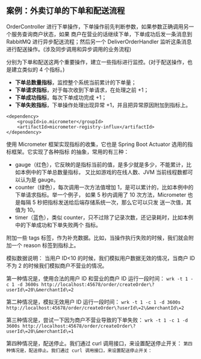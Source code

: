 ## 案例：外卖订单的下单和配送流程
OrderController 进行下单操作，下单操作前先判断参数，如果参数正确调用另一个服务查询商户状态，如果
商户在营业的话继续下单，下单成功后发一条消息到 RabbitMQ 进行异步配送流程；然后另一个 
DeliverOrderHandler 监听这条消息进行配送操作。(涉及同步调用和异步调用的业务流程)

分别为下单和配送这两个重要操作，建立一些指标进行监控。(对于配送操作，也是建立类似的 4 个指标。)
- **下单总数量指标**，监控整个系统当前累计的下单量；
- **下单请求指标**，对于每次收到下单请求，在处理之前 +1；
- **下单成功指标**，每次下单成功完成 +1；
- **下单失败指标**，下单操作处理出现异常 +1，并且把异常原因附加到指标上。

```
<dependency>
    <groupId>io.micrometer</groupId>
    <artifactId>micrometer-registry-influx</artifactId>
</dependency>
```
使用 Micrometer 框架实现指标的收集，它也是 Spring Boot Actuator 选用的指标框架。它实现了各种指标
的抽象，常用的有三种：
- gauge（红色），它反映的是指标当前的值，是多少就是多少，不能累计，比如本例中的下单总数量指标，
又比如游戏的在线人数、JVM 当前线程数都可以认为是 gauge。
- counter（绿色），每次调用一次方法值增加 1，是可以累计的，比如本例中的下单请求指标。举一个例子，
如果 5 秒内调用了 10 次方法，Micrometer 也是每隔 5 秒把指标发送给后端存储系统一次，那么它可以只发
送一次值，其值为 10。
- timer（蓝色），类似 counter，只不过除了记录次数，还记录耗时，比如本例中的下单成功和下单失败两个
指标。

附加一些 tags 标签，作为补充数据。比如，当操作执行失败的时候，我们就会附加一个 reason 标签到指标上。

模拟数据说明：
当用户 ID<10 的时候，我们模拟用户数据无效的情况，当商户 ID 不为 2 的时候我们模拟商户不营业的情况。

第一种情况是，使用合法的用户 ID 和营业的商户 ID 运行一段时间：
`wrk -t 1 -c 1 -d 3600s http://localhost:45678/order/createOrder\?userId\=20\&merchantId\=2`

第二种情况是，模拟无效用户 ID 运行一段时间：
`wrk -t 1 -c 1 -d 3600s http://localhost:45678/order/createOrder\?userId\=2\&merchantId\=2`

第三种情况是，尝试一下因为商户不营业导致的下单失败：
`wrk -t 1 -c 1 -d 3600s http://localhost:45678/order/createOrder\?userId\=20\&merchantId\=1`

第四种情况是，配送停止。我们通过 curl 调用接口，来设置配送停止开关：
`第四种情况是，配送停止。我们通过 curl 调用接口，来设置配送停止开关：`